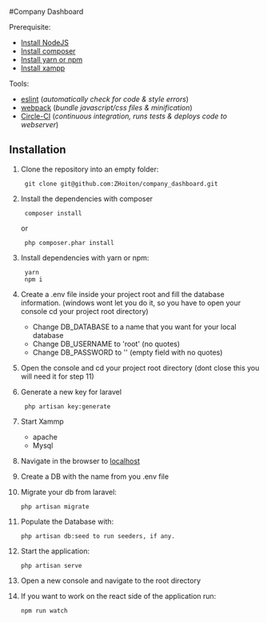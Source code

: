 #Company Dashboard

Prerequisite:

- [Install NodeJS](https://nodejs.org/en/)
- [Install composer](https://getcomposer.org/)
- [Install yarn or npm](https://yarnpkg.com/en/)
- [Install xampp](https://www.apachefriends.org/index.html)

Tools:

- [eslint](http://eslint.org/) (*automatically check for code & style errors*)
- [webpack](https://webpack.github.io/) (*bundle javascript/css files & minification*)
- [Circle-CI](https://circleci.com/) (*continuous integration, runs tests & deploys code to webserver*)

## Installation
1. Clone the repository into an empty folder:

		git clone git@github.com:ZHoiton/company_dashboard.git

2. Install the dependencies with composer

		composer install
	
	or

		php composer.phar install

3. Install dependencies with yarn or npm:

		yarn
		npm i

4. Create a .env file inside your project root and fill the database information. (windows wont let you do it, so you have to open your console cd your project root directory)

	- Change DB_DATABASE to a name that you want for your local database
	- Change DB_USERNAME to 'root' (no quotes)
	- Change DB_PASSWORD to '' (empty field with no quotes)

5. Open the console and cd your project root directory (dont close this you will need it for step 11)
6. Generate a new key for laravel 

		php artisan key:generate

7. Start Xammp 

	- apache
	- Mysql

8. Navigate in the browser to [localhost](http://localhost/phpmyadmin/)

9. Create a DB with the name from you .env file

10. Migrate your db from laravel:

		php artisan migrate

12. Populate the Database with:
	
		php artisan db:seed to run seeders, if any.

13. Start the application:
	
		php artisan serve

14. Open a new console and navigate to the root directory

15. If you want to work on the react side of the application run:
	
		npm run watch
